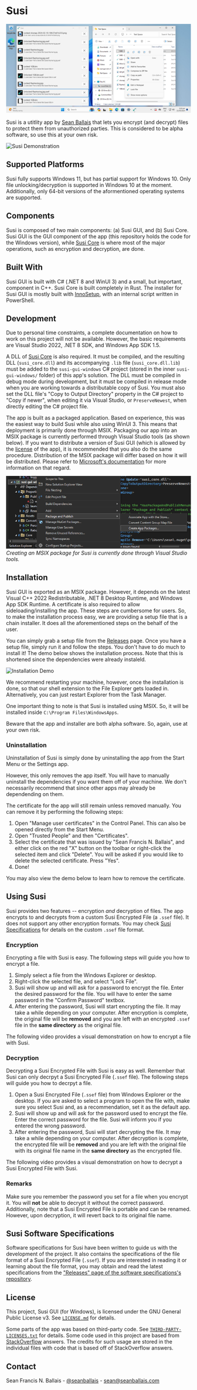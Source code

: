 # Susi

![A screenshot of Susi.](docs/screenshots/app-screenshot.png)

Susi is a utitlity app by [Sean Ballais](https://seanballais.com) that lets you encrypt (and decrypt) files to protect them from unauthorized parties. This is considered to be alpha software, so use this at your own risk.

![Susi Demonstration](docs/app-demo.gif)

## Supported Platforms
Susi fully supports Windows 11, but has partial support for Windows 10. Only file unlocking/decryption is supported in Windows 10 at the moment. Additionally, only 64-bit versions of the aformentioned operating systems are supported.

## Components
Susi is composed of two main components: (a) Susi GUI, and (b) Susi Core. Susi GUI is the GUI component of the app (this repository holds the code for the Windows version), while [Susi Core](https://github.com/seanballais/susi-core) is where most of the major operations, such as encryption and decryption, are done.

## Built With
Susi GUI is built with C# (.NET 8 and WinUI 3) and a small, but important, component in C++. Susi Core is built completely in Rust. The installer for Susi GUI is mostly built with [InnoSetup](https://jrsoftware.org/isinfo.php), with an internal script written in PowerShell.

## Development
Due to personal time constraints, a complete documentation on how to work on this project will not be available. However, the basic requirements are Visual Studio 2022, .NET 8 SDK, and Windows App SDK 1.5.

A DLL of [Susi Core](https://github.com/seanballais/susi-core) is also required. It must be compiled, and the resulting DLL (`susi_core.dll`) and its accompanying `.lib` file (`susi_core.dll.lib`) must be added to the `susi-gui-windows` C# project (stored in the inner `susi-gui-windows/` folder) of this app's solution. The DLL must be compiled in debug mode during development, but it must be compiled in release mode when you are working towards a distributable copy of Susi. You must also set the DLL file's "Copy to Output Directory" property in the C# project to "Copy if newer", when editing it via Visual Studio, or `PreserveNewest`, when directly editing the C# project file.

The app is built as a packaged application. Based on experience, this was the easiest way to build Susi while also using WinUI 3. This means that deployment is primarily done through MSIX. Packaging our app into an MSIX package is currently performed through Visual Studio tools (as shown below). If you want to distribute a version of Susi GUI (which is allowed by the [license](/LICENSE.md) of the app), it is recommended that you also do the same procedure. Distribution of the MSIX package will differ based on how it will be distributed. Please refer to [Microsoft's documentation](https://learn.microsoft.com/en-us/windows/msix/package/packaging-uwp-apps) for more information on that regard.

![Creating an MSIX package for Susi is currently done through Visual Studio tools.](docs/screenshots/dev-deployment-app-packages.png)
_Creating an MSIX package for Susi is currently done through Visual Studio tools._

## Installation
Susi GUI is exported as an MSIX package. However, it depends on the latest Visual C++ 2022 Redistributable, .NET 8 Desktop Runtime, and Windows App SDK Runtime. A certificate is also required to allow sideloading/installing the app. These steps are cumbersome for users. So, to make the installation process easy, we are providing a setup file that is a chain installer. It does all the aforementioned steps on the behalf of the user.

You can simply grab a setup file from the [Releases](https://github.com/seanballais/susi-gui-windows/releases) page. Once you have a setup file, simply run it and follow the steps. You don't have to do much to install it! The demo below shows the installation process. Note that this is shortened since the dependencies were already instaleld.

![Installation Demo](docs/app-installation-demo.gif)

We recommend restarting your machine, however, once the installation is done, so that our shell extension to the File Explorer gets loaded in. Alternatively, you can just restart Explorer from the Task Manager.

One important thing to note is that Susi is installed using MSIX. So, it will be installed inside `C:\Program Files\WindowsApps`.

Beware that the app and installer are both alpha software. So, again, use at your own risk.

### Uninstallation
Uninstallation of Susi is simply done by uninstalling the app from the Start Menu or the Settings app.



However, this only removes the app itself. You will have to manually uninstall the dependencies if you want them off of your machine. We don't necessarily recommend that since other apps may already be dependending on them.

The certificate for the app will still remain unless removed manually. You can remove it by performing the following steps:

1. Open "Manage user certificates" in the Control Panel. This can also be opened directly from the Start Menu.
2. Open "Trusted People" and then "Certificates".
3. Select the certificate that was issued by "Sean Francis N. Ballais", and either click on the red "X" button on the toolbar or right-click the selected item and click "Delete". You will be asked if you would like to delete the selected certificate. Press "Yes".
4. Done!

You may also view the demo below to learn how to remove the certificate.



## Using Susi
Susi provides two features -- encryption _and_ decryption of files. The app encrypts to and decrypts from a custom Susi Encrypted File (a `.ssef` file). It does not support any other encryption formats. You may check [Susi Specifications](#susi-specifications) for details on the custom `.ssef` file format.

### Encryption
Encrypting a file with Susi is easy. The following steps will guide you how to encrypt a file.

1. Simply select a file from the Windows Explorer or desktop.
2. Right-click the selected file, and select "Lock File".
3. Susi will show up and will ask for a password to encrypt the file. Enter the desired password for the file. You will have to enter the same password in the "Confirm Password" textbox.
4. After entering the password, Susi will start encrypting the file. It may take a while depending on your computer. After encryption is complete, the original file will be **removed** and you are left with an encrypted `.ssef` file in the **same directory** as the original file.

The following video provides a visual demonstration on how to encrypt a file with Susi.



### Decryption
Decrypting a Susi Encrypted File with Susi is easy as well. Remember that Susi can only decrpyt a Susi Encrypted File (`.ssef` file). The following steps will guide you how to decrpyt a file.

1. Open a Susi Encrypted File (`.ssef` file) from Windows Explorer or the desktop. If you are asked to select a program to open the file with, make sure you select Susi and, as a recommendation, set it as the default app.
2. Susi will show up and will ask for the password used to encrypt the file. Enter the correct password for the file. Susi will inform you if you entered the wrong password.
3. After entering the password, Susi will start decrypting the file. It may take a while depending on your computer. After decryption is complete, the encrypted file will be **removed** and you are left with the original file with its original file name in the **same directory** as the encrypted file.

The following video provides a visual demonstration on how to decrypt a Susi Encrypted File with Susi.



### Remarks
Make sure you remember the password you set for a file when you encrypt it. You will **not** be able to decrypt it without the correct password. Additionally, note that a Susi Encrypted File is portable and can be renamed. However, upon decryption, it will revert back to its original file name.

## Susi Software Specifications
Software specifications for Susi have been written to guide us with the development of the project. It also contains the specifications of the file format of a Susi Encrypted File (`.ssef`). If you are interested in reading it or learning about the file format, you may obtain and read the latest specifications from the ["Releases" page of the software specifications's repository](https://github.com/seanballais/susi-software-specs/releases).

## License
This project, Susi GUI (for Windows), is licensed under the GNU General Public License v3. See [`LICENSE.md`](/LICENSE.md) for details.

Some parts of the app was based on third-party code. See [`THIRD-PARTY-LICENSES.txt`](/THIRD-PARTY-LICENSES.txt) for details. Some code used in this project are based from [StackOverflow](https://stackoverflow.com) answers. The credits for such usage are stored in the individual files with code that is based off of StackOverflow answers.

## Contact
Sean Francis N. Ballais - [@seanballais](https://twitter.com/seanballais) - [sean@seanballais.com](mailto:sean@seanballais.com)
